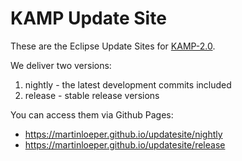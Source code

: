 # KAMP Update Site
These are the Eclipse Update Sites for [KAMP-2.0](https://github.com/MartinLoeper/KAMP-2.0).

We deliver two versions:

1) nightly - the latest development commits included
2) release - stable release versions

You can access them via Github Pages:   
* https://martinloeper.github.io/updatesite/nightly
* https://martinloeper.github.io/updatesite/release
